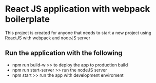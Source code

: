 # React JS application with webpack boilerplate

This project is created for anyone that needs to start a new project using ReactJS with webpack and nodeJS server

## Run the application with the following
  - npm run build-w   >> to deploy the app to production build
  - npm run start-server >> run the nodeJS server
  - npm start >> run the app with development enviroment 
